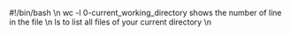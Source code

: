 #!/bin/bash \n
wc -l 0-current_working_directory shows the number of line in the file \n
ls to list all files of your current directory \n

